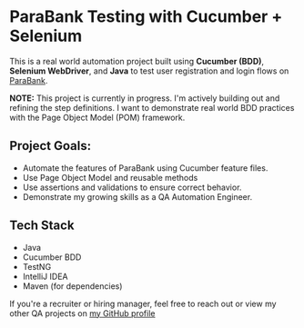 # ParaBank Testing with Cucumber + Selenium

This is a real world automation project built using **Cucumber (BDD)**, **Selenium WebDriver**, 
and **Java** to test user registration and login flows on [ParaBank](https://parabank.parasoft.com/parabank/index.htm).

**NOTE:** This project is currently in progress. I'm actively building out and refining the step definitions.
I want to demonstrate real world BDD practices with the Page Object Model (POM) framework.

## Project Goals:
- Automate the features of ParaBank using Cucumber feature files.
- Use Page Object Model and reusable methods
- Use assertions and validations to ensure correct behavior.
- Demonstrate my growing skills as a QA Automation Engineer.

## Tech Stack
- Java
- Cucumber BDD
- TestNG
- IntelliJ IDEA
- Maven (for dependencies)

If you're a recruiter or hiring manager, feel free to reach out or view my other QA projects on [my GitHub profile](https://github.com/Gfolborg)
